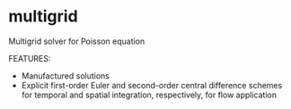 # multigrid
Multigrid solver for Poisson equation

FEATURES:
- Manufactured solutions
- Explicit first-order Euler and second-order central difference schemes for temporal and spatial integration, respectively, for flow application
